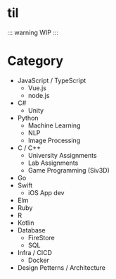 # til

::: warning
WIP
:::

# Category
- JavaScript / TypeScript
  - Vue.js
  - node.js
- C#
  - Unity
- Python
  - Machine Learning
  - NLP
  - Image Processing
- C / C++
  - University Assignments
  - Lab Assignments
  - Game Programming (Siv3D)
- Go
- Swift
  - iOS App dev
- Elm
- Ruby
- R
- Kotlin
- Database
  - FireStore
  - SQL
- Infra / CICD
  - Docker
- Design Petterns / Architecture